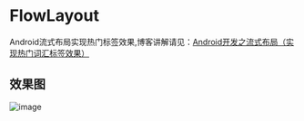 # FlowLayout
Android流式布局实现热门标签效果,博客讲解请见：[Android开发之流式布局（实现热门词汇标签效果）](http://www.jianshu.com/p/05954091c650)
## 效果图
 ![image](https://github.com/Lichenwei-Dev/ScratchCardView/blob/master/screenshot/%E5%88%AE%E5%88%AE%E5%8D%A1%E5%AE%9E%E7%8E%B0%E6%95%88%E6%9E%9C1.gif)
